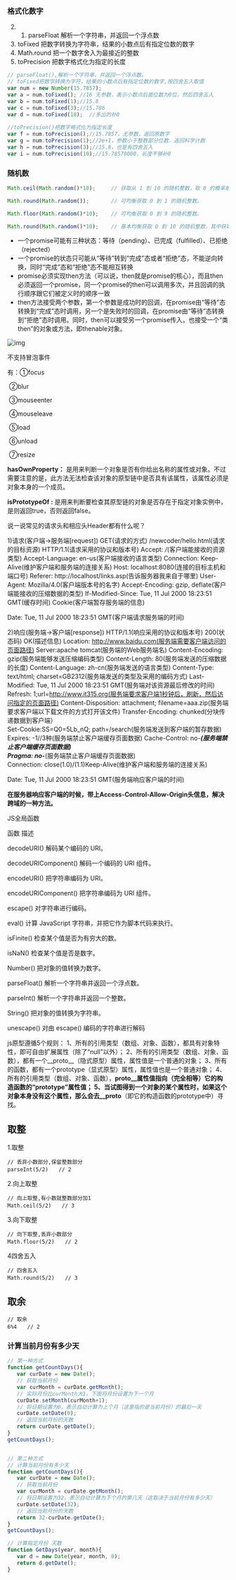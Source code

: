 ### 格式化数字
2. 1. parseFloat 解析一个字符串，并返回一个浮点数
2. toFixed 把数字转换为字符串，结果的小数点后有指定位数的数字
3. Math.round 把一个数字舍入为最接近的整数
4. toPrecision 把数字格式化为指定的长度

```js
// parseFloat(),解析一个字符串，并返回一个浮点数。
// toFixed把数字转换为字符，结果的小数点后有指定位数的数字,按四舍五入取值
var num = new Number(15.7857);
var a = num.toFixed(); //16 无参数，表示小数点后面位数为0位，然后四舍五入
var b = num.toFixed(1);//15.8
var c = num.toFixed(3);//15.786
var d = num.toFixed(10);  //多出的补0
 
//toPrecision()把数字格式化为指定长度
var f = num.toPrecision();//15.7857，无参数，返回原数字
var g = num.toPrecision(1);//2e+1，参数小于整数部分位数，返回科学计数
var h = num.toPrecision(3);//15.8，也是有四舍五入
var i = num.toPrecision(10);//15.78570000，长度不够补0
```
### 随机数
```js
Math.ceil(Math.random()*10);     // 获取从 1 到 10 的随机整数，取 0 的概率极小。

Math.round(Math.random());       // 可均衡获取 0 到 1 的随机整数。

Math.floor(Math.random()*10);    // 可均衡获取 0 到 9 的随机整数。

Math.round(Math.random()*10);    // 基本均衡获取 0 到 10 的随机整数，其中获取最小值 0 和最大值 10 的几率少一半。
```



- 一个promise可能有三种状态：等待（pending）、已完成（fulfilled）、已拒绝（rejected）
- 一个promise的状态只可能从“等待”转到“完成”态或者“拒绝”态，不能逆向转换，同时“完成”态和“拒绝”态不能相互转换
- promise必须实现then方法（可以说，then就是promise的核心），而且then必须返回一个promise，同一个promise的then可以调用多次，并且回调的执行顺序跟它们被定义时的顺序一致
- then方法接受两个参数，第一个参数是成功时的回调，在promise由“等待”态转换到“完成”态时调用，另一个是失败时的回调，在promise由“等待”态转换到“拒绝”态时调用。同时，then可以接受另一个promise传入，也接受一个“类then”的对象或方法，即thenable对象。

![img](https://uploadfiles.nowcoder.com/images/20190903/8018242_1567479495575_D3936A1FC6EBC59323A9A311B6076ABF)



不支持冒泡事件

有：①focus

​    ②blur

​    ③mouseenter

​    ④mouseleave

​    ⑤load

​    ⑥unload

​    ⑦resize

**hasOwnProperty：** 是用来判断一个对象是否有你给出名称的属性或对象。不过需要注意的是，此方法无法检查该对象的原型链中是否具有该属性，该属性必须是对象本身的一个成员。

**isPrototypeOf :** 是用来判断要检查其原型链的对象是否存在于指定对象实例中，是则返回true，否则返回false。

说一说常见的请求头和相应头Header都有什么呢？

1)请求(客户端->服务端[request])
  GET(请求的方式) /newcoder/hello.html(请求的目标资源) HTTP/1.1(请求采用的协议和版本号)
  Accept: */*(客户端能接收的资源类型)
  Accept-Language: en-us(客户端接收的语言类型)
  Connection: Keep-Alive(维护客户端和服务端的连接关系)
  Host: localhost:8080(连接的目标主机和端口号)
  Referer: http://localhost/links.asp(告诉服务器我来自于哪里)
  User-Agent: Mozilla/4.0(客户端版本号的名字)
  Accept-Encoding: gzip, deflate(客户端能接收的压缩数据的类型)
  If-Modified-Since: Tue, 11 Jul 2000 18:23:51 GMT(缓存时间) 
  Cookie(客户端暂存服务端的信息)

  Date: Tue, 11 Jul 2000 18:23:51 GMT(客户端请求服务端的时间)



2)响应(服务端->客户端[response])
  HTTP/1.1(响应采用的协议和版本号) 200(状态码) OK(描述信息)
  Location: http://www.baidu.com(服务端需要客户端访问的页面路径) 
  Server:apache tomcat(服务端的Web服务端名)
  Content-Encoding: gzip(服务端能够发送压缩编码类型) 
  Content-Length: 80(服务端发送的压缩数据的长度) 
  Content-Language: zh-cn(服务端发送的语言类型) 
  Content-Type: text/html; charset=GB2312(服务端发送的类型及采用的编码方式)
  Last-Modified: Tue, 11 Jul 2000 18:23:51 GMT(服务端对该资源最后修改的时间)
  Refresh: 1;url=http://www.it315.org(服务端要求客户端1秒钟后，刷新，然后访问指定的页面路径)
  Content-Disposition: attachment; filename=aaa.zip(服务端要求客户端以下载文件的方式打开该文件)
  Transfer-Encoding: chunked(分块传递数据到客户端）  
  Set-Cookie:SS=Q0=5Lb_nQ; path=/search(服务端发送到客户端的暂存数据)
  Expires: -1//3种(服务端禁止客户端缓存页面数据)
  Cache-Control: no-***(服务端禁止客户端缓存页面数据)  
  Pragma: no-***(服务端禁止客户端缓存页面数据)  
  Connection: close(1.0)/(1.1)Keep-Alive(维护客户端和服务端的连接关系)  

  Date: Tue, 11 Jul 2000 18:23:51 GMT(服务端响应客户端的时间)

**在服务器响应客户端的时候，带上Access-Control-Allow-Origin头信息，解决跨域的一种方法。**

JS全局函数

函数 描述

decodeURI() 解码某个编码的 URI。

decodeURIComponent() 解码一个编码的 URI 组件。

encodeURI() 把字符串编码为 URI。

encodeURIComponent() 把字符串编码为 URI 组件。

escape() 对字符串进行编码。

eval() 计算 JavaScript 字符串，并把它作为脚本代码来执行。

isFinite() 检查某个值是否为有穷大的数。

isNaN() 检查某个值是否是数字。

Number() 把对象的值转换为数字。

parseFloat() 解析一个字符串并返回一个浮点数。

parseInt() 解析一个字符串并返回一个整数。

String() 把对象的值转换为字符串。

unescape() 对由 escape() 编码的字符串进行解码



js原型遵循5个规则： 1、所有的引用类型（数组、对象、函数），都具有对象特性，即可自由扩展属性（除了“null”以外）； 2、所有的引用类型（数组、对象、函数），都有一个__proto__（隐式原型）属性，属性值是一个普通的对象； 3、所有的函数，都有一个prototype（显式原型）属性，属性值也是一个普通对象； 4、所有的引用类型（数组、对象、函数），__proto__属性值指向（完全相等）它的构造函数的“prototype”属性值； 5、当试图得到一个对象的某个属性时，如果这个对象本身没有这个属性，那么会去__proto__（即它的构造函数的prototype中）寻找。



## 取整

1.取整

```
// 丢弃小数部分,保留整数部分
parseInt(5/2)　　// 2
```

 

2.向上取整

```
// 向上取整,有小数就整数部分加1
Math.ceil(5/2)　　// 3
```

 

3.向下取整

```
// 向下取整,丢弃小数部分
Math.floor(5/2)　　// 2
```

 

4四舍五入

```
// 四舍五入
Math.round(5/2)　　// 3
```

 

## 取余

```
// 取余
6%4　　// 2
```

### 计算当前月份有多少天

```js
// 第一种方式
function getCountDays(){
   var curDate = new Date();
   // 获取当前月份
   var curMonth = curDate.getMonth();
   // 实际月份比curMonth大1，下面将月份设置为下一个月
   curDate.setMonth(curMonth+1);
   // 将日期设置为0，表示自动计算为上个月（这里指的是当前月份）的最后一天
   curDate.setDate(0);
   // 返回当前月份的天数
   return curDate.getDate();
}
getCountDays();


// 第二种方式
// 计算当前月份有多少天
function getCountDays(){
   var curDate = new Date();
   // 获取当前月份
   var curMonth = curDate.getMonth();
   // 将日期设置为32，表示自动计算为下个月的第几天（这取决于当前月份有多少天）
   curDate.setDate(32);
   // 返回当前月份的天数
   return 32-curDate.getDate();
}
getCountDays();

// 计算指定月份 天数
function GetDays(year, month){
   var d = new Date(year, month, 0);
   return d.getDate();
}
```

